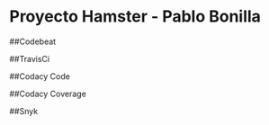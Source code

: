 # Proyecto Hamster - Pablo Bonilla

##Codebeat

##TravisCi

##Codacy Code

##Codacy Coverage

##Snyk

